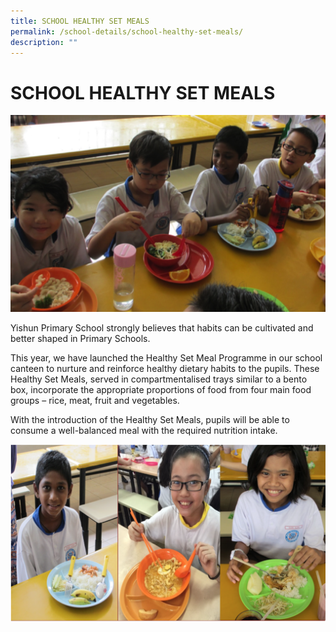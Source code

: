 ```yaml
---
title: SCHOOL HEALTHY SET MEALS
permalink: /school-details/school-healthy-set-meals/
description: ""
---
```

# SCHOOL HEALTHY SET MEALS

![](/images/School%20Details/SCH_HSM_1.png)

Yishun Primary School strongly believes that habits can be cultivated and better shaped in Primary Schools.  
  
This year, we have launched the Healthy Set Meal Programme in our school canteen to nurture and reinforce healthy dietary habits to the pupils. These Healthy Set Meals, served in compartmentalised trays similar to a bento box, incorporate the appropriate proportions of food from four main food groups – rice, meat, fruit and vegetables.  
  
With the introduction of the Healthy Set Meals, pupils will be able to consume a well-balanced meal with the required nutrition intake.

![](/images/School%20Details/SCH_HSM_2.png)
